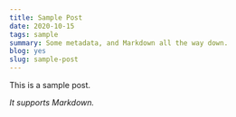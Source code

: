 ```yaml
---
title: Sample Post
date: 2020-10-15
tags: sample
summary: Some metadata, and Markdown all the way down.
blog: yes
slug: sample-post
---
```


This is a sample post.

_It supports Markdown._
